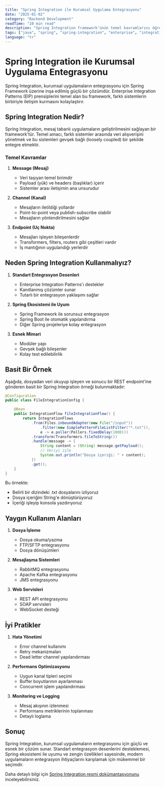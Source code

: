 ```yaml
---
title: "Spring Integration ile Kurumsal Uygulama Entegrasyonu"
date: "2025-01-02"
category: "Backend Development"
readTime: "10 min read"
description: "Spring Integration framework'ünün temel kavramlarını öğrenin ve kurumsal uygulamalarınızı nasıl entegre edeceğinizi keşfedin."
tags: ["java", "spring", "spring-integration", "enterprise", "integration"]
language: "tr"
---
```


# Spring Integration ile Kurumsal Uygulama Entegrasyonu

Spring Integration, kurumsal uygulamaların entegrasyonu için Spring Framework üzerine inşa edilmiş güçlü bir çözümdür. Enterprise Integration Patterns (EIP) prensiplerini temel alan bu framework, farklı sistemlerin birbiriyle iletişim kurmasını kolaylaştırır.

## Spring Integration Nedir?

Spring Integration, mesaj tabanlı uygulamaların geliştirilmesini sağlayan bir framework'tür. Temel amacı, farklı sistemler arasında veri alışverişini yönetmek ve bu sistemleri gevşek bağlı (loosely coupled) bir şekilde entegre etmektir.

### Temel Kavramlar

1. **Message (Mesaj)**

   - Veri taşıyan temel birimdir
   - Payload (yük) ve headers (başlıklar) içerir
   - Sistemler arası iletişimin ana unsurudur

2. **Channel (Kanal)**

   - Mesajların iletildiği yollardır
   - Point-to-point veya publish-subscribe olabilir
   - Mesajların yönlendirilmesini sağlar

3. **Endpoint (Uç Nokta)**
   - Mesajları işleyen bileşenlerdir
   - Transformers, filters, routers gibi çeşitleri vardır
   - İş mantığının uygulandığı yerlerdir

## Neden Spring Integration Kullanmalıyız?

1. **Standart Entegrasyon Desenleri**

   - Enterprise Integration Patterns'ı destekler
   - Kanıtlanmış çözümler sunar
   - Tutarlı bir entegrasyon yaklaşımı sağlar

2. **Spring Ekosistemi ile Uyum**

   - Spring Framework ile sorunsuz entegrasyon
   - Spring Boot ile otomatik yapılandırma
   - Diğer Spring projeleriye kolay entegrasyon

3. **Esnek Mimari**
   - Modüler yapı
   - Gevşek bağlı bileşenler
   - Kolay test edilebilirlik

## Basit Bir Örnek

Aşağıda, dosyadan veri okuyup işleyen ve sonucu bir REST endpoint'ine gönderen basit bir Spring Integration örneği bulunmaktadır:

```java
@Configuration
public class FileIntegrationConfig {

    @Bean
    public IntegrationFlow fileIntegrationFlow() {
        return IntegrationFlows
            .from(Files.inboundAdapter(new File("/input"))
                .filter(new SimplePatternFileListFilter("*.txt")),
                e -> e.poller(Pollers.fixedDelay(1000)))
            .transform(Transformers.fileToString())
            .handle(message -> {
                String content = (String) message.getPayload();
                // Veriyi işle
                System.out.println("Dosya içeriği: " + content);
            })
            .get();
    }
}
```

Bu örnekte:

- Belirli bir dizindeki .txt dosyalarını izliyoruz
- Dosya içeriğini String'e dönüştürüyoruz
- İçeriği işleyip konsola yazdırıyoruz

## Yaygın Kullanım Alanları

1. **Dosya İşleme**

   - Dosya okuma/yazma
   - FTP/SFTP entegrasyonu
   - Dosya dönüşümleri

2. **Mesajlaşma Sistemleri**

   - RabbitMQ entegrasyonu
   - Apache Kafka entegrasyonu
   - JMS entegrasyonu

3. **Web Servisleri**
   - REST API entegrasyonu
   - SOAP servisleri
   - WebSocket desteği

## İyi Pratikler

1. **Hata Yönetimi**

   - Error channel kullanımı
   - Retry mekanizmaları
   - Dead letter channel yapılandırması

2. **Performans Optimizasyonu**

   - Uygun kanal tipleri seçimi
   - Buffer boyutlarının ayarlanması
   - Concurrent işlem yapılandırması

3. **Monitoring ve Logging**
   - Mesaj akışının izlenmesi
   - Performans metriklerinin toplanması
   - Detaylı loglama

## Sonuç

Spring Integration, kurumsal uygulamaların entegrasyonu için güçlü ve esnek bir çözüm sunar. Standart entegrasyon desenlerini desteklemesi, Spring ekosistemi ile uyumu ve zengin özellikleri sayesinde, modern uygulamaların entegrasyon ihtiyaçlarını karşılamak için mükemmel bir seçimdir.

Daha detaylı bilgi için [Spring Integration resmi dokümantasyonunu](https://docs.spring.io/spring-integration/reference) inceleyebilirsiniz.

